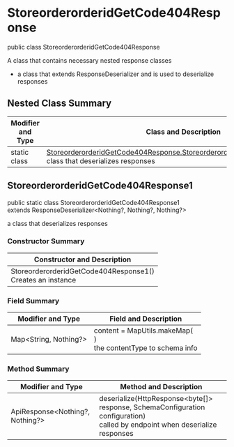 # StoreorderorderidGetCode404Response

public class StoreorderorderidGetCode404Response

A class that contains necessary nested response classes
- a class that extends ResponseDeserializer and is used to deserialize responses

## Nested Class Summary
| Modifier and Type | Class and Description |
| ----------------- | --------------------- |
| static class | [StoreorderorderidGetCode404Response.StoreorderorderidGetCode404Response1](#storeorderorderidgetcode404response1)<br>class that deserializes responses |

## StoreorderorderidGetCode404Response1
public static class StoreorderorderidGetCode404Response1<br>
extends ResponseDeserializer<Nothing?, Nothing?, Nothing?>

a class that deserializes responses

### Constructor Summary
| Constructor and Description |
| --------------------------- |
| StoreorderorderidGetCode404Response1()<br>Creates an instance |

### Field Summary
| Modifier and Type | Field and Description |
| ----------------- | --------------------- |
| Map<String, Nothing?> | content =  MapUtils.makeMap(<br>)<br>the contentType to schema info |

### Method Summary
| Modifier and Type | Method and Description |
| ----------------- | ---------------------- |
| ApiResponse<Nothing?, Nothing?> | deserialize(HttpResponse<byte[]> response, SchemaConfiguration configuration)<br>called by endpoint when deserialize responses |
